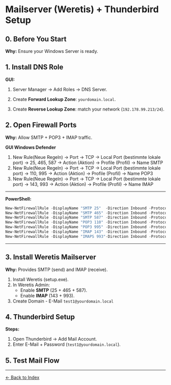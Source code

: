 # Mailserver (Weretis) + Thunderbird Setup

## 0. Before You Start
**Why:** Ensure your Windows Server is ready.


## 1. Install DNS Role

**GUI:**
1. Server Manager -> Add Roles -> DNS Server.

2. Create **Forward Lookup Zone**: `yourdomain.local`.

3. Create **Reverse Lookup Zone**: match your network (`192.178.99.213/24`).


## 2. Open Firewall Ports
**Why:** Allow SMTP + POP3 + IMAP traffic.

**GUI Windows Defender**

1. New Rule(Neue Regeln) -> Port -> TCP -> Local Port (bestimmte lokale port) -> 25, 465, 587 -> Action (Aktion) -> Profile (Profil) -> Name SMTP
2. New Rule(Neue Regeln) -> Port -> TCP -> Local Port (bestimmte lokale port) -> 110, 995 -> Action (Aktion) -> Profile (Profil) -> Name POP3
3. New Rule(Neue Regeln) -> Port -> TCP -> Local Port (bestimmte lokale port) -> 143, 993 -> Action (Aktion) -> Profile (Profil) -> Name IMAP

---

**PowerShell:**
```powershell
New-NetFirewallRule -DisplayName "SMTP 25"  -Direction Inbound -Protocol TCP -LocalPort 25  -Action Allow
New-NetFirewallRule -DisplayName "SMTP 465" -Direction Inbound -Protocol TCP -LocalPort 465 -Action Allow
New-NetFirewallRule -DisplayName "SMTP 587" -Direction Inbound -Protocol TCP -LocalPort 587 -Action Allow
New-NetFirewallRule -DisplayName "POP3 110" -Direction Inbound -Protocol TCP -LocalPort 110 -Action Allow
New-NetFirewallRule -DisplayName "POP3 995" -Direction Inbound -Protocol TCP -LocalPort 995 -Action Allow
New-NetFirewallRule -DisplayName "IMAP 143" -Direction Inbound -Protocol TCP -LocalPort 143 -Action Allow
New-NetFirewallRule -DisplayName "IMAPS 993"-Direction Inbound -Protocol TCP -LocalPort 993 -Action Allow
```

---


## 3. Install Weretis Mailserver
**Why:** Provides SMTP (send) and IMAP (receive).

1. Install Weretis (setup.exe).
2. In Weretis Admin:
   - Enable **SMTP** (25 + 465 + 587).
   - Enable **IMAP** (143 + 993).
3. Create Domain - E-Mail `test1@yourdomain.local` 


## 4. Thunderbird Setup

**Steps:**
1. Open Thunderbird -> Add Mail Account.
2. Enter E-Mail + Password (`test1@yourdomain.local`).


## 5. Test Mail Flow


---

[← Back to Index](../mail.md)